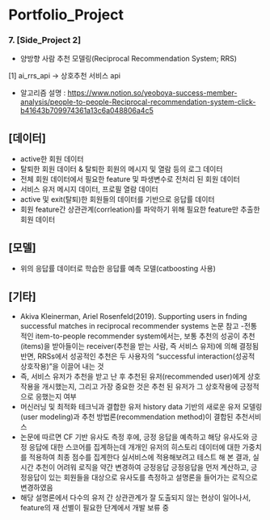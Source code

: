 # Portfolio_Project


### 7. [Side_Project 2]

  - 양방향 사람 추천 모델링(Reciprocal Recommendation System; RRS)


[1] ai_rrs_api -> 상호추천 서비스 api

- 알고리즘 설명 : https://www.notion.so/yeoboya-success-member-analysis/people-to-people-Reciprocal-recommendation-system-click-b41643b709974361a13c6a048806a4c5

## [데이터]

- active한 회원 데이터
- 탈퇴한 회원 데이터 & 탈퇴한 회원의 메시지 및 열람 등의 로그 데이터
- 전체 회원 데이터에서 필요한 feature 및 파생변수로 전처리 된 회원 데이터
- 서비스 유저 메시지 데이터, 프로필 열람 데이터
- active 및 exit(탈퇴)한 회원들의 데이터를 기반으로 응답률 데이터
- 회원 feature간 상관관계(corrleation)를 파악하기 위해 필요한 feature만 추출한 회원 데이터
 

## [모델]

- 위의 응답률 데이터로 학습한 응답률 예측 모델(catboosting 사용)

## [기타]

- Akiva Kleinerman,  Ariel Rosenfeld(2019). Supporting users in fnding successful matches in reciprocal recommender systems
 논문 참고
-전통적인 item-to-people recommender system에서는, 보통 추천의 성공이 추천(items)을 받아들이는 receiver(추천을 받는 사람, 즉 서비스 유저)에 의해 결정됨
반면, RRSs에서 성공적인 추천은 두 사용자의 “successful interaction(성공적 상호작용)”을 이끌어 내는 것
- 즉, 서비스 유저가 추천을 받고 난 후 추천된 유저(recommended user)에게 상호작용을 개시했는지, 그리고 가장 중요한 것은 추천 된 유저가 그 상호작용에 긍정적으로 응했는지 여부
- 머신러닝 및 최적화 테크닉과 결합한 유저 history data 기반의 새로운 유저 모델링(user modeling)과 추천 방법론(recommendation method)이 결합된 추천서비스
- 논문에 따르면 CF 기반 유사도 측정 후에, 긍정 응답을 예측하고 해당 유사도와 긍정 응답에 대한 스코어를 집계하는데
개개인 유저의 히스토리 데이터에 대한 가중치를 적용하여 최종 점수를 집계한다
실서비스에 적용해보려고 테스트 해 본 결과, 실시간 추천이 어려워 로직을 약간 변경하여 긍정응답
긍정응답을 먼저 계산하고, 긍정응답이 있는 회원들을 대상으로 유사도를 측정하고 설명론을 들어가는 로직으로 변경하였음
- 해당 설명론에서 다수의 유저 간 상관관계가 잘 도출되지 않는 현상이 일어나서, feature의 재 선별이 필요한 단계에서 개발 보류 중

